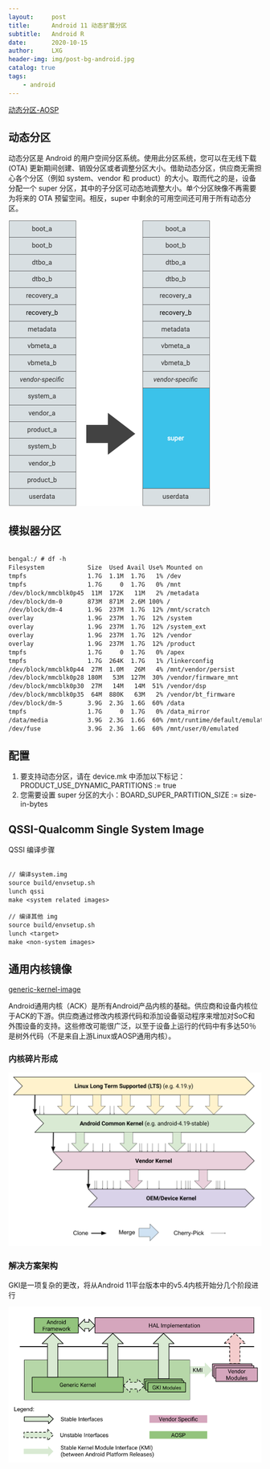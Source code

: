 ```yaml
---
layout:     post
title:      Android 11 动态扩展分区
subtitle:   Android R
date:       2020-10-15
author:     LXG
header-img: img/post-bg-android.jpg
catalog: true
tags:
    - android
---
```


[动态分区-AOSP](https://source.android.google.cn/devices/tech/ota/dynamic_partitions?hl=zh-cn)

## 动态分区

动态分区是 Android 的用户空间分区系统。使用此分区系统，您可以在无线下载 (OTA) 更新期间创建、销毁分区或者调整分区大小。借助动态分区，供应商无需担心各个分区（例如 system、vendor 和 product）的大小。取而代之的是，设备分配一个 super 分区，其中的子分区可动态地调整大小。单个分区映像不再需要为将来的 OTA 预留空间。相反，super 中剩余的可用空间还可用于所有动态分区。

![dynamic_partitions_table](/images/android_r/dynamic_partitions_table.png)

## 模拟器分区

```txt

bengal:/ # df -h
Filesystem            Size  Used Avail Use% Mounted on
tmpfs                 1.7G  1.1M  1.7G   1% /dev
tmpfs                 1.7G     0  1.7G   0% /mnt
/dev/block/mmcblk0p45  11M  172K   11M   2% /metadata
/dev/block/dm-0       873M  871M  2.6M 100% /
/dev/block/dm-4       1.9G  237M  1.7G  12% /mnt/scratch
overlay               1.9G  237M  1.7G  12% /system
overlay               1.9G  237M  1.7G  12% /system_ext
overlay               1.9G  237M  1.7G  12% /vendor
overlay               1.9G  237M  1.7G  12% /product
tmpfs                 1.7G     0  1.7G   0% /apex
tmpfs                 1.7G  264K  1.7G   1% /linkerconfig
/dev/block/mmcblk0p44  27M  1.0M   26M   4% /mnt/vendor/persist
/dev/block/mmcblk0p28 180M   53M  127M  30% /vendor/firmware_mnt
/dev/block/mmcblk0p30  27M   14M   14M  51% /vendor/dsp
/dev/block/mmcblk0p35  64M  880K   63M   2% /vendor/bt_firmware
/dev/block/dm-5       3.9G  2.3G  1.6G  60% /data
tmpfs                 1.7G     0  1.7G   0% /data_mirror
/data/media           3.9G  2.3G  1.6G  60% /mnt/runtime/default/emulated
/dev/fuse             3.9G  2.3G  1.6G  60% /mnt/user/0/emulated

```

## 配置

1. 要支持动态分区，请在 device.mk 中添加以下标记：PRODUCT_USE_DYNAMIC_PARTITIONS := true
2. 您需要设置 super 分区的大小：BOARD_SUPER_PARTITION_SIZE := size-in-bytes

## QSSI-Qualcomm Single System Image

QSSI 编译步骤

```txt

// 编译system.img
source build/envsetup.sh
lunch qssi
make <system related images>

// 编译其他 img
source build/envsetup.sh
lunch <target>
make <non-system images>

```

## 通用内核镜像

[generic-kernel-image](https://source.android.com/devices/architecture/kernel/generic-kernel-image)

Android通用内核（ACK）是所有Android产品内核的基础。供应商和设备内核位于ACK的下游。供应商通过修改内核源代码和添加设备驱动程序来增加对SoC和外围设备的支持。这些修改可能很广泛，以至于设备上运行的代码中有多达50％是树外代码（不是来自上游Linux或AOSP通用内核）。

### 内核碎片形成

![generic-kernel-image-overview](/images/android_r/generic-kernel-image-overview.png)

### 解决方案架构

GKI是一项复杂的更改，将从Android 11平台版本中的v5.4内核开始分几个阶段进行

![generic-kernel-image-architecture](/images/android_r/generic-kernel-image-architecture.png)











